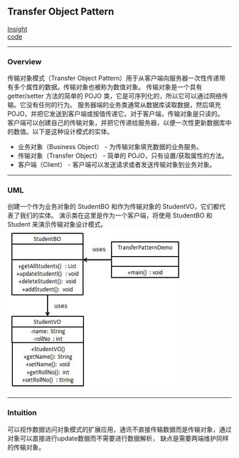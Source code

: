## Transfer Object Pattern
[Insight](https://www.runoob.com/design-pattern/transfer-object-pattern.html)  
[code](https://github.com/wan-h/BrainpowerCode/blob/master/DesignPatterns/TransferObjectPattern.py)

---
### Overview  
传输对象模式（Transfer Object Pattern）用于从客户端向服务器一次性传递带有多个属性的数据。传输对象也被称为数值对象。
传输对象是一个具有 getter/setter 方法的简单的 POJO 类，它是可序列化的，所以它可以通过网络传输。它没有任何的行为。
服务器端的业务类通常从数据库读取数据，然后填充 POJO，并把它发送到客户端或按值传递它。对于客户端，传输对象是只读的。
客户端可以创建自己的传输对象，并把它传递给服务器，以便一次性更新数据库中的数值。以下是这种设计模式的实体。  
* 业务对象（Business Object） - 为传输对象填充数据的业务服务。  
* 传输对象（Transfer Object） - 简单的 POJO，只有设置/获取属性的方法。  
* 客户端（Client） - 客户端可以发送请求或者发送传输对象到业务对象。

---
### UML  
创建一个作为业务对象的 StudentBO 和作为传输对象的 StudentVO，它们都代表了我们的实体。
演示类在这里是作为一个客户端，将使用 StudentBO 和 Student 来演示传输对象设计模式。  
![](src/UML_0.png)  

---
### Intuition  
可以视作数据访问对象模式的扩展应用，通讯不直接传输数据而是传输对象，通过对象可以直接进行update数据而不需要进行数据解析，
缺点是需要两端维护同样的传输对象。